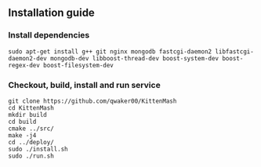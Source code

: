## Installation guide

### Install dependencies
```
sudo apt-get install g++ git nginx mongodb fastcgi-daemon2 libfastcgi-daemon2-dev mongodb-dev libboost-thread-dev boost-system-dev boost-regex-dev boost-filesystem-dev
```

### Checkout, build, install and run service
```
git clone https://github.com/qwaker00/KittenMash
cd KittenMash
mkdir build
cd build
cmake ../src/
make -j4
cd ../deploy/
sudo ./install.sh
sudo ./run.sh
```
